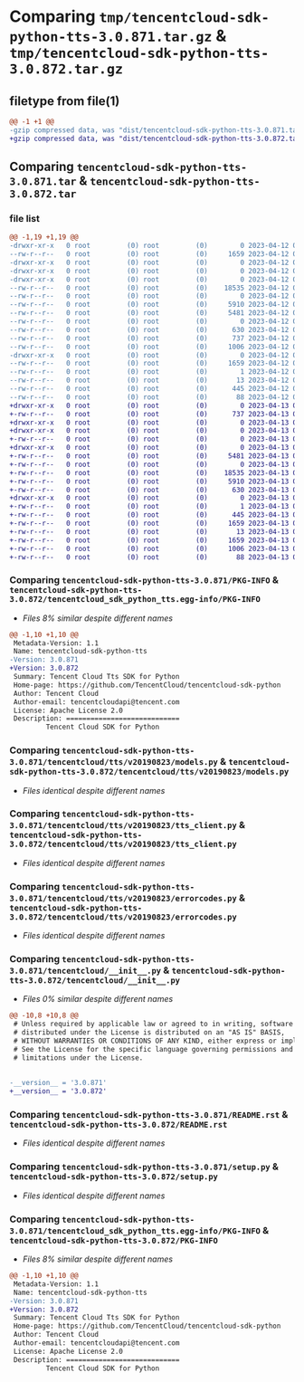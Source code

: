 # Comparing `tmp/tencentcloud-sdk-python-tts-3.0.871.tar.gz` & `tmp/tencentcloud-sdk-python-tts-3.0.872.tar.gz`

## filetype from file(1)

```diff
@@ -1 +1 @@
-gzip compressed data, was "dist/tencentcloud-sdk-python-tts-3.0.871.tar", last modified: Wed Apr 12 00:46:41 2023, max compression
+gzip compressed data, was "dist/tencentcloud-sdk-python-tts-3.0.872.tar", last modified: Thu Apr 13 01:08:12 2023, max compression
```

## Comparing `tencentcloud-sdk-python-tts-3.0.871.tar` & `tencentcloud-sdk-python-tts-3.0.872.tar`

### file list

```diff
@@ -1,19 +1,19 @@
-drwxr-xr-x   0 root         (0) root         (0)        0 2023-04-12 00:46:41.000000 tencentcloud-sdk-python-tts-3.0.871/
--rw-r--r--   0 root         (0) root         (0)     1659 2023-04-12 00:46:41.000000 tencentcloud-sdk-python-tts-3.0.871/PKG-INFO
-drwxr-xr-x   0 root         (0) root         (0)        0 2023-04-12 00:46:41.000000 tencentcloud-sdk-python-tts-3.0.871/tencentcloud/
-drwxr-xr-x   0 root         (0) root         (0)        0 2023-04-12 00:46:41.000000 tencentcloud-sdk-python-tts-3.0.871/tencentcloud/tts/
-drwxr-xr-x   0 root         (0) root         (0)        0 2023-04-12 00:46:41.000000 tencentcloud-sdk-python-tts-3.0.871/tencentcloud/tts/v20190823/
--rw-r--r--   0 root         (0) root         (0)    18535 2023-04-12 00:46:41.000000 tencentcloud-sdk-python-tts-3.0.871/tencentcloud/tts/v20190823/models.py
--rw-r--r--   0 root         (0) root         (0)        0 2023-04-12 00:46:41.000000 tencentcloud-sdk-python-tts-3.0.871/tencentcloud/tts/v20190823/__init__.py
--rw-r--r--   0 root         (0) root         (0)     5910 2023-04-12 00:46:41.000000 tencentcloud-sdk-python-tts-3.0.871/tencentcloud/tts/v20190823/tts_client.py
--rw-r--r--   0 root         (0) root         (0)     5481 2023-04-12 00:46:41.000000 tencentcloud-sdk-python-tts-3.0.871/tencentcloud/tts/v20190823/errorcodes.py
--rw-r--r--   0 root         (0) root         (0)        0 2023-04-12 00:46:41.000000 tencentcloud-sdk-python-tts-3.0.871/tencentcloud/tts/__init__.py
--rw-r--r--   0 root         (0) root         (0)      630 2023-04-12 00:46:41.000000 tencentcloud-sdk-python-tts-3.0.871/tencentcloud/__init__.py
--rw-r--r--   0 root         (0) root         (0)      737 2023-04-12 00:46:41.000000 tencentcloud-sdk-python-tts-3.0.871/README.rst
--rw-r--r--   0 root         (0) root         (0)     1006 2023-04-12 00:46:41.000000 tencentcloud-sdk-python-tts-3.0.871/setup.py
-drwxr-xr-x   0 root         (0) root         (0)        0 2023-04-12 00:46:41.000000 tencentcloud-sdk-python-tts-3.0.871/tencentcloud_sdk_python_tts.egg-info/
--rw-r--r--   0 root         (0) root         (0)     1659 2023-04-12 00:46:41.000000 tencentcloud-sdk-python-tts-3.0.871/tencentcloud_sdk_python_tts.egg-info/PKG-INFO
--rw-r--r--   0 root         (0) root         (0)        1 2023-04-12 00:46:41.000000 tencentcloud-sdk-python-tts-3.0.871/tencentcloud_sdk_python_tts.egg-info/dependency_links.txt
--rw-r--r--   0 root         (0) root         (0)       13 2023-04-12 00:46:41.000000 tencentcloud-sdk-python-tts-3.0.871/tencentcloud_sdk_python_tts.egg-info/top_level.txt
--rw-r--r--   0 root         (0) root         (0)      445 2023-04-12 00:46:41.000000 tencentcloud-sdk-python-tts-3.0.871/tencentcloud_sdk_python_tts.egg-info/SOURCES.txt
--rw-r--r--   0 root         (0) root         (0)       88 2023-04-12 00:46:41.000000 tencentcloud-sdk-python-tts-3.0.871/setup.cfg
+drwxr-xr-x   0 root         (0) root         (0)        0 2023-04-13 01:08:12.000000 tencentcloud-sdk-python-tts-3.0.872/
+-rw-r--r--   0 root         (0) root         (0)      737 2023-04-13 01:08:12.000000 tencentcloud-sdk-python-tts-3.0.872/README.rst
+drwxr-xr-x   0 root         (0) root         (0)        0 2023-04-13 01:08:12.000000 tencentcloud-sdk-python-tts-3.0.872/tencentcloud/
+drwxr-xr-x   0 root         (0) root         (0)        0 2023-04-13 01:08:12.000000 tencentcloud-sdk-python-tts-3.0.872/tencentcloud/tts/
+-rw-r--r--   0 root         (0) root         (0)        0 2023-04-13 01:08:12.000000 tencentcloud-sdk-python-tts-3.0.872/tencentcloud/tts/__init__.py
+drwxr-xr-x   0 root         (0) root         (0)        0 2023-04-13 01:08:12.000000 tencentcloud-sdk-python-tts-3.0.872/tencentcloud/tts/v20190823/
+-rw-r--r--   0 root         (0) root         (0)     5481 2023-04-13 01:08:12.000000 tencentcloud-sdk-python-tts-3.0.872/tencentcloud/tts/v20190823/errorcodes.py
+-rw-r--r--   0 root         (0) root         (0)        0 2023-04-13 01:08:12.000000 tencentcloud-sdk-python-tts-3.0.872/tencentcloud/tts/v20190823/__init__.py
+-rw-r--r--   0 root         (0) root         (0)    18535 2023-04-13 01:08:12.000000 tencentcloud-sdk-python-tts-3.0.872/tencentcloud/tts/v20190823/models.py
+-rw-r--r--   0 root         (0) root         (0)     5910 2023-04-13 01:08:12.000000 tencentcloud-sdk-python-tts-3.0.872/tencentcloud/tts/v20190823/tts_client.py
+-rw-r--r--   0 root         (0) root         (0)      630 2023-04-13 01:08:12.000000 tencentcloud-sdk-python-tts-3.0.872/tencentcloud/__init__.py
+drwxr-xr-x   0 root         (0) root         (0)        0 2023-04-13 01:08:12.000000 tencentcloud-sdk-python-tts-3.0.872/tencentcloud_sdk_python_tts.egg-info/
+-rw-r--r--   0 root         (0) root         (0)        1 2023-04-13 01:08:12.000000 tencentcloud-sdk-python-tts-3.0.872/tencentcloud_sdk_python_tts.egg-info/dependency_links.txt
+-rw-r--r--   0 root         (0) root         (0)      445 2023-04-13 01:08:12.000000 tencentcloud-sdk-python-tts-3.0.872/tencentcloud_sdk_python_tts.egg-info/SOURCES.txt
+-rw-r--r--   0 root         (0) root         (0)     1659 2023-04-13 01:08:12.000000 tencentcloud-sdk-python-tts-3.0.872/tencentcloud_sdk_python_tts.egg-info/PKG-INFO
+-rw-r--r--   0 root         (0) root         (0)       13 2023-04-13 01:08:12.000000 tencentcloud-sdk-python-tts-3.0.872/tencentcloud_sdk_python_tts.egg-info/top_level.txt
+-rw-r--r--   0 root         (0) root         (0)     1659 2023-04-13 01:08:12.000000 tencentcloud-sdk-python-tts-3.0.872/PKG-INFO
+-rw-r--r--   0 root         (0) root         (0)     1006 2023-04-13 01:08:12.000000 tencentcloud-sdk-python-tts-3.0.872/setup.py
+-rw-r--r--   0 root         (0) root         (0)       88 2023-04-13 01:08:12.000000 tencentcloud-sdk-python-tts-3.0.872/setup.cfg
```

### Comparing `tencentcloud-sdk-python-tts-3.0.871/PKG-INFO` & `tencentcloud-sdk-python-tts-3.0.872/tencentcloud_sdk_python_tts.egg-info/PKG-INFO`

 * *Files 8% similar despite different names*

```diff
@@ -1,10 +1,10 @@
 Metadata-Version: 1.1
 Name: tencentcloud-sdk-python-tts
-Version: 3.0.871
+Version: 3.0.872
 Summary: Tencent Cloud Tts SDK for Python
 Home-page: https://github.com/TencentCloud/tencentcloud-sdk-python
 Author: Tencent Cloud
 Author-email: tencentcloudapi@tencent.com
 License: Apache License 2.0
 Description: ============================
         Tencent Cloud SDK for Python
```

### Comparing `tencentcloud-sdk-python-tts-3.0.871/tencentcloud/tts/v20190823/models.py` & `tencentcloud-sdk-python-tts-3.0.872/tencentcloud/tts/v20190823/models.py`

 * *Files identical despite different names*

### Comparing `tencentcloud-sdk-python-tts-3.0.871/tencentcloud/tts/v20190823/tts_client.py` & `tencentcloud-sdk-python-tts-3.0.872/tencentcloud/tts/v20190823/tts_client.py`

 * *Files identical despite different names*

### Comparing `tencentcloud-sdk-python-tts-3.0.871/tencentcloud/tts/v20190823/errorcodes.py` & `tencentcloud-sdk-python-tts-3.0.872/tencentcloud/tts/v20190823/errorcodes.py`

 * *Files identical despite different names*

### Comparing `tencentcloud-sdk-python-tts-3.0.871/tencentcloud/__init__.py` & `tencentcloud-sdk-python-tts-3.0.872/tencentcloud/__init__.py`

 * *Files 0% similar despite different names*

```diff
@@ -10,8 +10,8 @@
 # Unless required by applicable law or agreed to in writing, software
 # distributed under the License is distributed on an "AS IS" BASIS,
 # WITHOUT WARRANTIES OR CONDITIONS OF ANY KIND, either express or implied.
 # See the License for the specific language governing permissions and
 # limitations under the License.
 
 
-__version__ = '3.0.871'
+__version__ = '3.0.872'
```

### Comparing `tencentcloud-sdk-python-tts-3.0.871/README.rst` & `tencentcloud-sdk-python-tts-3.0.872/README.rst`

 * *Files identical despite different names*

### Comparing `tencentcloud-sdk-python-tts-3.0.871/setup.py` & `tencentcloud-sdk-python-tts-3.0.872/setup.py`

 * *Files identical despite different names*

### Comparing `tencentcloud-sdk-python-tts-3.0.871/tencentcloud_sdk_python_tts.egg-info/PKG-INFO` & `tencentcloud-sdk-python-tts-3.0.872/PKG-INFO`

 * *Files 8% similar despite different names*

```diff
@@ -1,10 +1,10 @@
 Metadata-Version: 1.1
 Name: tencentcloud-sdk-python-tts
-Version: 3.0.871
+Version: 3.0.872
 Summary: Tencent Cloud Tts SDK for Python
 Home-page: https://github.com/TencentCloud/tencentcloud-sdk-python
 Author: Tencent Cloud
 Author-email: tencentcloudapi@tencent.com
 License: Apache License 2.0
 Description: ============================
         Tencent Cloud SDK for Python
```

